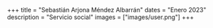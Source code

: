 +++
title = "Sebastián Arjona Méndez Albarrán"
dates = "Enero 2023"
description = "Servicio social"
images = ["images/user.png"]
+++
